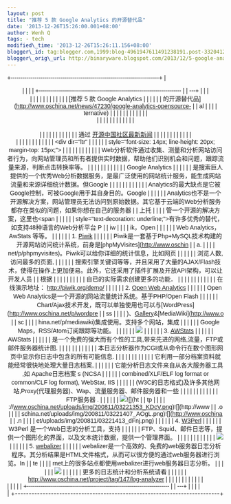 ```yaml
--- 
layout: post 
title: "推荐 5 款 Google Analytics 的开源替代品" 
date: '2013-12-26T15:26:00.001+08:00' 
author: Wenh Q
tags: - tech
modified\_time: '2013-12-26T15:26:11.156+08:00' 
blogger\_id: tag:blogger.com,1999:blog-4961947611491238191.post-3320412298471711663
blogger\_orig\_url: http://binaryware.blogspot.com/2013/12/5-google-analytics.html
---
```

<div dir="ltr">



<div class="gmail_quote">

<div style="font-family: Arial,sans-serif; width: 100%;">

+--------------------------------------------------------------------------+
| <div align="center">                                                     |
|                                                                          |
| +----------------------------------------------------------------------- |
| ---+                                                                     |
| | <div dir="ltr">                                                        |
|    |                                                                     |
| |                                                                        |
|    |                                                                     |
| | [推荐 5 款 Google Analytics                                               |
| |                                                                        |
| | 的开源替代品](http://www.oschina.net/news/47230/google-analytics-opensource- |
| al |                                                                     |
| | ternative)                                                             |
|    |                                                                     |
| |                                                                        |
|    |                                                                     |
| | </div>                                                                 |
|    |                                                                     |
| |                                                                        |
|    |                                                                     |
| | <div style="margin-top: 15px;">                                        |
|    |                                                                     |
| |                                                                        |
|    |                                                                     |
| | 通过 [开源中国社区最新新闻](http://www.oschina.net/?from=rss)            | |
|                                                                          |
| |                                                                        |
|    |                                                                     |
| | </div>                                                                 |
|    |                                                                     |
| |                                                                        |
|    |                                                                     |
| | <div dir="ltr"                                                         |
|    |                                                                     |
| | style="font-size: 14px; line-height: 20px; margin-top: 15px;">         |
|    |                                                                     |
| |                                                                        |
|    |                                                                     |
| | Web分析软件通过收集、测量和分析网站访问者行为，向网站管理员和所有者提供实时数据，帮助他们识别机会和问题，跟踪流量来源，判断点击转换率等。 |
| 
 |                                                                      |
| |                                                                        |
|    |                                                                     |
| | Google Analytics                                                       |
|    |                                                                     |
| | 是搜索巨人提供的一个优秀Web分析数据服务，是最广泛使用的网站统计服务，能生成网站流量和来源详细统计数据。但Google | |
|                                                                          |
| |                                                                        |
|    |                                                                     |
| | Analytics的最大缺点是它被Google控制，可被Google用于其自身目的。Google    | |
|                                                                          |
| | Analytics也不是一个开源解决方案，网站管理员无法访问到原始数据。其它基于云端的Web分析服务都存在类似的问题，如果你想在自己的服务器 |
| 上托 |                                                                   |
| | 管一个开源的解决方案，这里也<span                                        | |
|                                                                          |
| | style="text-decoration: underline;">有许多优秀的替代</span>，如支持48种语言的Web分析平台 P |
| iw |                                                                     |
| | ik，Open                                                                |
|   |                                                                      |
| | Web Analytics，AwStats 等等。
                                           | |
|                                                                          |
| | 1. [Piwik](http://www.oschina.net/p/piwik)
                            |
|    |                                                                     |
| | Piwik是一套基于Php+MySQL技术构建的开源网站访问统计系统，前身是[phpMyVisites](http://www.oschin |
| a. |                                                                     |
| | net/p/phpmyvisites)。Piwik可以给你详细的统计信息，比如网页               | |
|                                                                          |
| | 浏览人数, 访问最多的页面,                                                | |
|                                                                          |
| | 搜索引擎关键词等等，并且采用了大量的AJAX/Flash技术，使得在操作上更加便易。此外，它还采用了插件扩展及开放API架构，可以让开发人员 |
| 根据 |                                                                   |
| |                                                                        |
|    |                                                                     |
| | 自已的实际需求创建更多的功能．
                                          | |
|                                                                          |
| | 
                                                                      |
|    |                                                                     |
| | 在线演示地址： <http://piwik.org/demo/>
                                 | |
|                                                                          |
| | 2. [Open Web Analytics](http://www.oschina.net/p/open+web+analytics)
  |
|    |                                                                     |
| | Open Web Analytics是一个开源的网站流量统计系统。基于PHP/Open Flash       | |
|                                                                          |
| | Chart/Ajax技术开发，既可以单独使用也可以与[WordPress](http://www.oschina.net/p/wordpre |
| ss |                                                                     |
| | )、[Gallery](http://www.oschina.net/p/gallery)&[MediaWiki](http://www.o |
| sc |                                                                     |
| | hina.net/p/mediawiki)集成使用。支持多个网站，集成                        | |
|                                                                          |
| | Google Maps，RSS/Atom订阅跟踪等功能。
                                   | |
|                                                                          |
| | ![](http://www.oschina.net/uploads/img/200912/02172504_7Qv0.jpg)
      |
|    |                                                                     |
| | 3. [AWStats](http://www.oschina.net/p/awstats)
                        |
|    |                                                                     |
| | AWStats                                                                |
|    |                                                                     |
| | 是一个免费的强大而有个性的工具,带来先进的网络,流量，FTP或邮件服务器统计图. | |
|                                                                          |
| |                                                                        |
|    |                                                                     |
| | 本日志分析器作为CGI或从命令行在数个图形网页中显示你日志中包含的所有可能信息. | |
|                                                                          |
| |                                                                        |
|    |                                                                     |
| | 它利用一部分档案资料就能经常很快地处理大量日志档案,                      | |
|                                                                          |
| | 它能分析日志文件来自从各大服务器工具 ,如 Apache日志档案 s (NCSA          | |
|                                                                          |
| | combined/XLF/ELF log format or common/CLF log format), WebStar, IIS    |
|    |                                                                     |
| | (W3C的日志格式)及许多其他网站,Proxy(代理服务器)、Wap、流量服务器、邮件服务器和一些 | |
|                                                                          |
| |                                                                        |
|    |                                                                     |
| | FTP服务器 .
                                                              |
| |                                                                        |
| | ![](http://www.oschina.net/uploads/img/200811/03221340_Rts2.png)![](ht |
| tp |                                                                     |
| | ://www.oschina.net/uploads/img/200811/03221353_KDcV.png)![](http://www |
| .o |                                                                     |
| | schina.net/uploads/img/200811/03221407_AOgL.png)![](http://www.oschina |
| .n |                                                                     |
| | et/uploads/img/200811/03221413_dFnj.png)
                              |
|    |                                                                     |
| | 4. [W3Perl](http://www.oschina.net/p/w3perl)
                          |
|    |                                                                     |
| | W3Perl 是一个Web日志的分析工具，支持                                     | |
|                                                                          |
| | FTP、Squid、邮件日志等，提供一个图形化的界面，以及文本统计数据，提供一个管理界面。
 | |
|                                                                          |
| |                                                                        |
|    |                                                                     |
| | ![](http://www.oschina.net/uploads/img/200905/13225416_zv4o.jpg)
      |
|    |                                                                     |
| | 5. [webalizer](http://www.oschina.net/p/webalizer)
                    |
|    |                                                                     |
| | webalizer是一个高效的、免费的web服务器日志分析程序。其分析结果是HTML文件格式，从而可以很方便的通过web服务器进行浏览。In |
| te |                                                                     |
| | rnet上的很多站点都使用webalizer进行web服务器日志分析。
                  | |
|                                                                          |
| | ![](http://www.oschina.net/uploads/img/200812/18171943_Y6jf.png)
      |
|    |                                                                     |
| | 更多的日志统计和分析系统请看
                                            | |
|                                                                          |
| | <http://www.oschina.net/project/tag/147/log-analyzer>                  |
|    |                                                                     |
| |                                                                        |
|    |                                                                     |
| | </div>                                                                 |
|    |                                                                     |
| +----------------------------------------------------------------------- |
| ---+                                                                     |
|                                                                          |
| </div>                                                                   |
+--------------------------------------------------------------------------+

</div>

</div>

</div>
